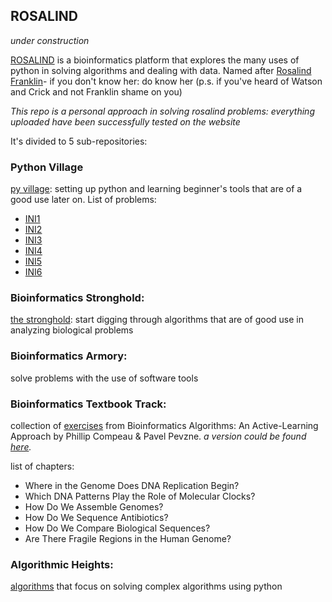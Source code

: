 ## ROSALIND

*under construction*

[ROSALIND](https://rosalind.info/about/) is a bioinformatics platform that explores the many uses of python in solving algorithms and dealing with data. Named after [Rosalind Franklin](https://en.wikipedia.org/wiki/Rosalind_Franklin)- if you don't know her: do know her (p.s. if you've heard of Watson and Crick and not Franklin shame on you)

*This repo is a personal approach in solving rosalind problems: everything uploaded have been successfully tested on the website*

It's divided to 5 sub-repositories:

### Python Village

[py village](./Python%20Village): setting up python and learning beginner's tools that are of a good use later on.
List of problems:
- [INI1](Python%20Village/readme.md#INI1)
- [INI2](Python%20Village/readme.md#INI2)
- [INI3](Python%20Village/readme.md#INI3)
- [INI4](Python%20Village/readme.md#INI4)
- [INI5](Python%20Village/readme.md#INI5)
- [INI6](Python%20Village/readme.md#INI6)

### Bioinformatics Stronghold:

[the stronghold](./Bioinformatics%20Stronghold): start digging through algorithms that are of good use in analyzing biological problems

### Bioinformatics Armory: 

solve problems with the use of software tools

### Bioinformatics Textbook Track:

collection of [exercises](./Bioinformatics%20Textbook%Track) from Bioinformatics Algorithms: An Active-Learning Approach by Phillip Compeau & Pavel Pevzne.
*a version could be found [here](https://stepic.org).*

list of chapters:
- Where in the Genome Does DNA Replication Begin?
- Which DNA Patterns Play the Role of Molecular Clocks?
- How Do We Assemble Genomes?
- How Do We Sequence Antibiotics?
-  How Do We Compare Biological Sequences?
- Are There Fragile Regions in the Human Genome?

### Algorithmic Heights: 

[algorithms](./Algorithmic%20Heights) that focus on solving complex algorithms using python

